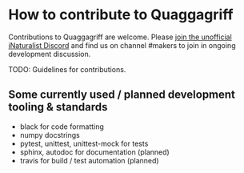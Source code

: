 # How to contribute to Quaggagriff

Contributions to Quaggagriff are welcome. Please [join the unofficial iNaturalist Discord](https://discord.gg/kHAUzVR)
and find us on channel #makers to join in ongoing development discussion.

TODO: Guidelines for contributions.

## Some currently used / planned development tooling & standards

- black for code formatting
- numpy docstrings
- pytest, unittest, unittest-mock for tests
- sphinx, autodoc for documentation (planned)
- travis for build / test automation (planned)
